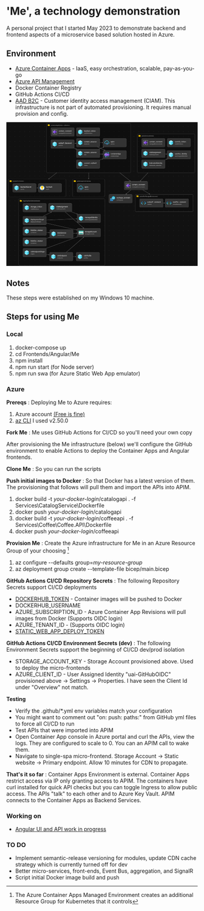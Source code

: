 # 'Me', a technology demonstration

A personal project that I started May 2023 to demonstrate backend and frontend aspects of a microservice based solution hosted in Azure.

## Environment
- [Azure Container Apps](https://learn.microsoft.com/en-us/azure/container-apps/) - IaaS, easy orchestration, scalable, pay-as-you-go
- [Azure API Management](https://azure.microsoft.com/en-us/products/api-management/)
- Docker Container Registry
- GitHub Actions CI/CD
- [AAD B2C](https://learn.microsoft.com/en-us/azure/active-directory-b2c/) - Customer identity access management (CIAM). This infrastructure is not part of automated provisioning. It requires manual provision and config.

![Me architecture](Images/Me%20Architecture.png)

## Notes
These steps were established on my Windows 10 machine.

## Steps for using Me

### Local
1. docker-compose up
2. cd Frontends/Angular/Me
3. npm install
4. npm run start (for Node server)
5. npm run swa   (for Azure Static Web App emulator)

### Azure
**Prereqs**
: Deploying Me to Azure requires:
1. Azure account [(Free is fine)][def]
2. [az CLI](https://learn.microsoft.com/en-us/cli/azure/install-azure-cli) I used v2.50.0

**Fork Me**
: Me uses GitHub Actions for CI/CD so you'll need your own copy

After provisioning the Me infrastructure (below) we'll configure the GitHub environment to enable Actions to deploy the Container Apps and Angular frontends.

**Clone Me**
: So you can run the scripts

**Push initial images to Docker**
: So that Docker has a latest version of them. The provisioning that follows will pull them and import the APIs into APIM.
1. docker build -t *your-docker-login*/catalogapi . -f Services\CatalogService\Dockerfile
2. docker push *your-docker-login*/catalogapi
3. docker build -t *your-docker-login*/coffeeapi . -f Services\Coffee\Coffee.API\Dockerfile
4. docker push *your-docker-login*/coffeeapi

**Provision Me**
: Create the Azure infrastructure for Me in an Azure Resource Group of your choosing [^1]
1. az configure --defaults group=*my-resource-group*
2. az deployment group create --template-file bicep/main.bicep

**GitHub Actions CI/CD Repository Secrets**
: The following Repository Secrets support CI/CD deployments
- [DOCKERHUB_TOKEN](https://docs.docker.com/docker-hub/access-tokens/) - Container images will be pushed to Docker
- DOCKERHUB_USERNAME
- AZURE_SUBSCRIPTION_ID - Azure Container App Revisions will pull images from Docker (Supports OIDC login)
- AZURE_TENANT_ID - (Supports OIDC login)
- [STATIC_WEB_APP_DEPLOY_TOKEN](https://learn.microsoft.com/en-us/azure/static-web-apps/deployment-token-management)

**GitHub Actions CI/CD Environment Secrets (dev)**
: The following Environment Secrets support the beginning of CI/CD dev/prod isolation
- STORAGE_ACCOUNT_KEY - Storage Account provisioned above. Used to deploy the micro-frontends
- AZURE_CLIENT_ID - User Assigned Identity "uai-GitHubOIDC" provisioned above -> Settings -> Properties. I have seen the Client Id under "Overview" not match.

**Testing**
- Verify the .github/*.yml env variables match your configuration
- You might want to comment out "on: push: paths:" from GitHub yml files to force all CI/CD to run
- Test APIs that were imported into APIM
- Open Container App console in Azure portal and curl the APIs, view the logs. They are configured to scale to 0. You can an APIM call to wake them.
- Navigate to single-spa micro-frontend. Storage Account -> Static website -> Primary endpoint. Allow 10 minutes for CDN to propagate.

**That's it so far**
: Container Apps Environment is external. Container Apps restrict access via IP only granting access to APIM. The containers have curl installed for quick API checks but you can toggle Ingress to allow public access. The APIs "talk" to each other and to Azure Key Vault. APIM connects to the Container Apps as Backend Services.

### Working on 
- [Angular UI and API work in progress](https://lively-sand-0b139e20f.3.azurestaticapps.net)

### TO DO
- Implement semantic-release versioning for modules, update CDN cache strategy which is currently turned off for dev
- Better micro-services, front-ends, Event Bus, aggregation, and SignalR
- Script initial Docker image build and push

[^1]: The Azure Container Apps Managed Environment creates an additional Resource Group for Kubernetes that it controls

[def]: https://azure.microsoft.com/en-us/free/search/?ef_id=_k_4fffd49be29e1baacc4bb019e2ee66a6_k_&OCID=AIDcmm5edswduu_SEM__k_4fffd49be29e1baacc4bb019e2ee66a6_k_&msclkid=4fffd49be29e1baacc4bb019e2ee66a6